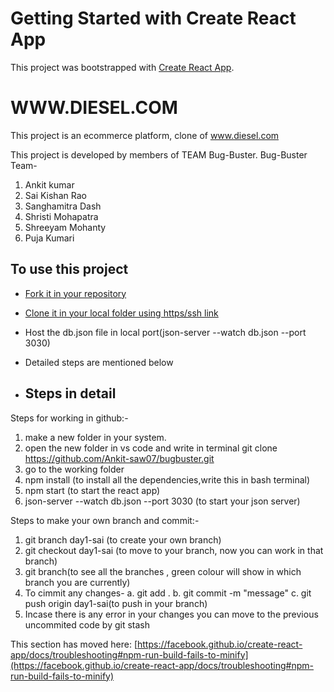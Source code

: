 # Getting Started with Create React App

This project was bootstrapped with [Create React App](https://github.com/facebook/create-react-app).
# WWW.DIESEL.COM

This project is an ecommerce platform, clone of www.diesel.com

This project is developed by members of TEAM Bug-Buster.
Bug-Buster Team-
1. Ankit kumar
2. Sai Kishan Rao
3. Sanghamitra Dash
4. Shristi Mohapatra
5. Shreeyam Mohanty
6. Puja Kumari

## To use this project

 - [Fork it in your repository](https://github.com/Ankit-saw07/bugbuster)
 - [Clone it in your local folder using https/ssh link](https://github.com/Ankit-saw07/bugbuster.git)

- Host the db.json file in local port(json-server --watch db.json --port 3030)
- Detailed steps are mentioned below

- ## Steps in detail

Steps for working in github:-
1. make a new folder in your system.
2. open the new folder in vs code and write in terminal
git clone https://github.com/Ankit-saw07/bugbuster.git
3. go to the working folder
4. npm install (to install all the dependencies,write this in bash terminal)
5. npm start (to start the react app)
6. json-server --watch db.json --port 3030 (to start your json server)

Steps to make your own branch and commit:-
1. git branch day1-sai (to create your own branch)
2. git checkout day1-sai (to move to your branch, now you can work in that branch)
3. git branch(to see all the branches , green colour will show in which branch you are currently)
4. To cimmit any changes-
  a. git add .
  b. git commit -m "message"
  c. git push origin day1-sai(to push in your branch)
5. Incase there is any error in your changes you can move to the previous uncommited code by
  git stash








This section has moved here: [https://facebook.github.io/create-react-app/docs/troubleshooting#npm-run-build-fails-to-minify](https://facebook.github.io/create-react-app/docs/troubleshooting#npm-run-build-fails-to-minify)

